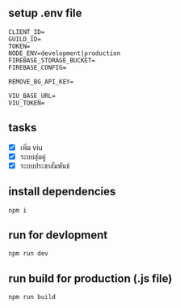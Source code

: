 ## setup .env file

```
CLIENT_ID=
GUILD_ID=
TOKEN=
NODE_ENV=development|production 
FIREBASE_STORAGE_BUCKET=
FIREBASE_CONFIG=

REMOVE_BG_API_KEY=

VIU_BASE_URL=
VIU_TOKEN=

```

## tasks

- [x] เพิ่ม viu
- [x] ระบบสุ่มคู่
- [x] ระบบประชาสัมพันธ์

## install dependencies
```
npm i
```

## run for devlopment
```
npm run dev
```

## run build for production (.js file)
```
npm run build
```
